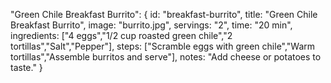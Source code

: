 "Green Chile Breakfast Burrito": {
  id: "breakfast-burrito",
  title: "Green Chile Breakfast Burrito",
  image: "burrito.jpg",
  servings: "2",
  time: "20 min",
  ingredients: ["4 eggs","1/2 cup roasted green chile","2 tortillas","Salt","Pepper"],
  steps: ["Scramble eggs with green chile","Warm tortillas","Assemble burritos and serve"],
  notes: "Add cheese or potatoes to taste."
}
